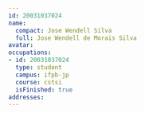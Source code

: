 ```yaml
---
id: 20031037024
name:
  compact: Jose Wendell Silva
  full: Jose Wendell de Morais Silva
avatar:
occupations:
- id: 20031037024
  type: student
  campus: ifpb-jp
  course: cstsi
  isFinished: true
addresses:
---
```

